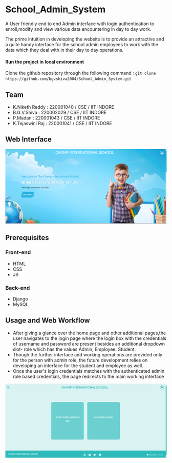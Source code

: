 # School_Admin_System
A User friendly end to end Admin interface with login authentication to enroll,modify and view various data encountering in day to day work.

The prime intuition in developing the website is to provide an attractive and a quite handy interface for the school admin employees to work with the data which they deal with in their day to day operations.

#### Run the project in local environment 
Clone the github repository through the following command : ``` git clone 
https://github.com/bgvshiva2004/School_Admin_System.git ```

## Team 
* K.Niketh Reddy : 220001040 / CSE / IIT INDORE
* B.G.V.Shiva : 220002029 / CSE / IIT INDORE
* P.Madan : 220001043 / CSE / IIT INDORE
* K.Tejaswini Raj : 220001041 / CSE / IIT INDORE

## Web Interface
![landing_Page](./landing_page.png)

## Prerequisites 
### Front-end
* HTML
* CSS
* JS
### Back-end
* Django
* MySQL

## Usage and Web Workflow
* After giving a glance over the home page and other additional pages,the user navigates to the login page where the login box with the credentials of username and password are present besides an additional dropdown slot- role which has the values Admin, Employee, Student.
* Though the further interface and working operations are provided only for the person with admin role, the future development relies on developing an interface for the student and employee as well.
* Once the user's login credentials matches with the authenticated admin role based credentials, the page redirects to the main working interface

![admin_interface](./admin_interface.png)
  
